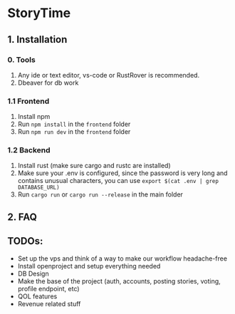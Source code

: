 # StoryTime

## 1. Installation

### 0. Tools
1. Any ide or text editor, vs-code or RustRover is recommended.
2. Dbeaver for db work

### 1.1 Frontend
1. Install npm
2. Run `npm install` in the `frontend` folder
3. Run `npm run dev` in the `frontend` folder

### 1.2 Backend
1. Install rust (make sure cargo and rustc are installed)
2. Make sure your .env is configured, since the password is very long and contains unusual characters, you can use `export $(cat .env | grep DATABASE_URL)`
3. Run `cargo run` or `cargo run --release` in the main folder

## 2. FAQ

## TODOs:
- Set up the vps and think of a way to make our workflow headache-free
- Install openproject and setup everything needed
- DB Design
- Make the base of the project (auth, accounts, posting stories, voting, profile endpoint, etc)
- QOL features
- Revenue related stuff